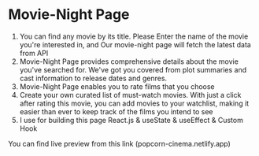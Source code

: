 <h1>Movie-Night Page</h1>
<ol>
  <li>You can find any movie by its title. Please Enter the name of the movie you're interested in, and Our movie-night page will fetch the latest data from API</li>
  <li>Movie-Night Page provides comprehensive details about the movie you've searched for. We've got you covered from plot summaries and cast information to release dates and genres.</li>
  <li>Movie-Night Page enables you to rate films that you choose</li>
  <li>Create your own curated list of must-watch movies. With just a click after rating this movie, you can add movies to your watchlist, making it easier than ever to       keep track of the films you intend to see</li>
  <li>I use for building this page React.js & useState & useEffect & Custom Hook</li>
</ol>
You can find live preview from this link (popcorn-cinema.netlify.app)
